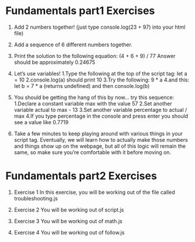 # Fundamentals part1 Exercises
1. Add 2 numbers together! (just type console.log(23 + 97) into your html file)

2. Add a sequence of 6 different numbers together.

3. Print the solution to the following equation: (4 + 6 + 9) / 77
Answer should be approximately 0.24675

4. Let’s use variables!
 1.Type the following at the top of the script tag: let a = 10
 2.console.log(a) should print 10
 3.Try the following: 9 * a
 4.and this: let b = 7 * a (returns undefined) and then console.log(b)

5. You should be getting the hang of this by now… try this sequence:
 1.Declare a constant variable max with the value 57
 2.Set another variable actual to max - 13
 3.Set another variable percentage to actual / max
 4.If you type percentage in the console and press enter you should see a value like 0.7719

6. Take a few minutes to keep playing around with various things in your script tag. Eventually, we will learn how to actually make those numbers and things show up on the webpage, but all of this logic will remain the same, so make sure you’re comfortable with it before moving on.

# Fundamentals part2 Exercises
1. Exercise 1
In this exercise, you will be working out of the file called troubleshooting.js

2. Exercise 2
You will be working out of script.js

3. Exercise 3
You will be working out of math.js

4. Exercise 4
You will be working out of follow.js